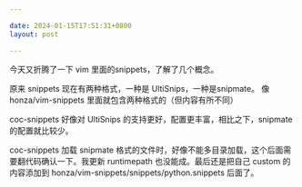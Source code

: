```yaml
---

date: 2024-01-15T17:51:31+0800
layout: post

---
```


今天又折腾了一下 vim 里面的snippets，了解了几个概念。

原来 snippets 现在有两种格式，一种是 UltiSnips，一种是snipmate。 像 honza/vim-snippets 里面就包含两种格式的（但内容有所不同）

coc-snippets 好像对 UltiSnips 的支持更好，配置更丰富，相比之下，snipmate 的配置就比较少。

coc-snippets 加载 snipmate 格式的文件时，好像不能多目录加载，这个后面需要翻代码确认一下。我更新 runtimepath 也没能成。最后还是把自己 custom 的内容添加到 honza/vim-snippets/snippets/python.snippets 后面了。
